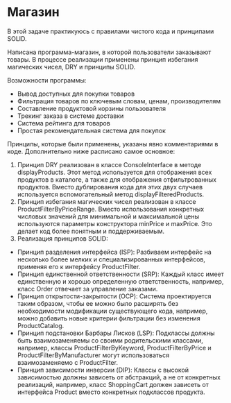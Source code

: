 # Магазин

В этой задаче практикуюсь с правилами чистого кода и принципами SOLID.

Написана программа-магазин, в которой пользователи заказывают товары. В процессе реализации применены принцип избегания магических чисел, DRY и принципы SOLID. 

Возможности программы:
* Вывод доступных для покупки товаров
* Фильтрация товаров по ключевым словам, ценам, производителям
* Составление продуктовой корзины пользователя
* Трекинг заказа в системе доставки
* Система рейтинга для товаров
* Простая рекомендательная система для покупок

Принципы, которые были применены, указаны явно комментариями в коде. Дополнительно ниже расписано самое основное:

1) Принцип DRY реализован в классе ConsoleInterface в методе displayProducts. Этот метод используется для отображения всех продуктов в каталоге, а также для отображения отфильтрованных продуктов. Вместо дублирования кода для этих двух случаев используется вспомогательный метод displayFilteredProducts.
2) Принцип избегания магических чисел реализован в классе ProductFilterByPriceRange. Вместо использования конкретных числовых значений для минимальной и максимальной цены используются параметры конструктора minPrice и maxPrice. Это делает код более понятным и поддерживаемым.
3) Реализация принципов SOLID:
* Принцип разделения интерфейса (ISP): Разбиваем интерфейс на несколько более мелких и специализированных интерфейсов, применяя его к интерфейсу ProductFilter.
* Принцип единственной ответственности (SRP): Каждый класс имеет единственную и хорошо определенную ответственность, например, класс Order отвечает за управление заказами.
* Принцип открытости-закрытости (OCP): Система проектируется таким образом, чтобы ее можно было расширять без необходимости модификации существующего кода, например, можно добавить новые критерии фильтрации без изменения ProductCatalog.
* Принцип подстановки Барбары Лисков (LSP): Подклассы должны быть взаимозаменяемы со своими родительскими классами, например, классы ProductFilterByKeyword, ProductFilterByPrice и ProductFilterByManufacturer могут использоваться взаимозаменяемо с ProductFilter.
* Принцип зависимости инверсии (DIP): Классы с высокой зависимостью должны зависеть от абстракций, а не от конкретных реализаций, например, класс ShoppingCart должен зависеть от интерфейса Product вместо конкретных подклассов продукта.
